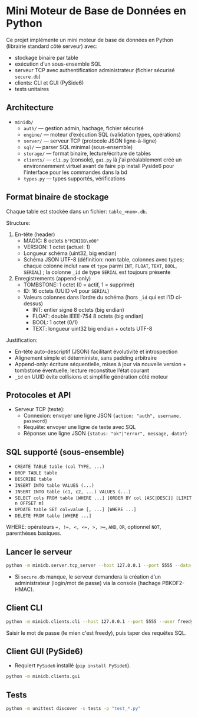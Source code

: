 # Mini Moteur de Base de Données en Python

Ce projet implémente un mini moteur de base de données en Python (librairie standard côté serveur) avec:
- stockage binaire par table
- exécution d’un sous-ensemble SQL
- serveur TCP avec authentification administrateur (fichier sécurisé `secure.db`)
- clients: CLI et GUI (PySide6)
- tests unitaires

## Architecture

- `minidb/`
  - `auth/` — gestion admin, hachage, fichier sécurisé
  - `engine/` — moteur d’exécution SQL (validation types, opérations)
  - `server/` — serveur TCP (protocole JSON ligne-à-ligne)
  - `sql/` — parser SQL minimal (sous-ensemble)
  - `storage/` — format binaire, lecture/écriture de tables
  - `clients/` — `cli.py` (console), `gui.py` là j'ai préalablement créé un environnemment virtuel avant de faire pip install Pyside6 pour l'interface pour les commandes dans la bd
  - `types.py` — types supportés, vérifications

## Format binaire de stockage

Chaque table est stockée dans un fichier: `table_<nom>.db`.

Structure:
1. En-tête (header)
   - MAGIC: 8 octets `b"MINIDB\x00"`
   - VERSION: 1 octet (actuel: 1)
   - Longueur schéma (uint32, big endian)
   - Schéma JSON UTF-8 (définition: nom table, colonnes avec types; chaque colonne inclut `name` et `type` parmi `INT`, `FLOAT`, `TEXT`, `BOOL`, `SERIAL`) ; la colonne `_id` de type `SERIAL` est toujours présente
2. Enregistrements (append-only)
   - TOMBSTONE: 1 octet (0 = actif, 1 = supprimé)
   - ID: 16 octets (UUID v4 pour `SERIAL`)
   - Valeurs colonnes dans l’ordre du schéma (hors `_id` qui est l’ID ci-dessus)
     - INT: entier signé 8 octets (big endian)
     - FLOAT: double IEEE-754 8 octets (big endian)
     - BOOL: 1 octet (0/1)
     - TEXT: longueur uint32 big endian + octets UTF-8

Justification:
- En-tête auto-descriptif (JSON) facilitant évolutivité et introspection
- Alignement simple et déterministe, sans padding arbitraire
- Append-only: écriture séquentielle, mises à jour via nouvelle version + tombstone éventuelle; lecture reconstitue l’état courant
- `_id` en UUID évite collisions et simplifie génération côté moteur

## Protocoles et API

- Serveur TCP (texte):
  - Connexion: envoyer une ligne JSON `{action: "auth", username, password}`
  - Requête: envoyer une ligne de texte avec SQL
  - Réponse: une ligne JSON `{status: "ok"|"error", message, data?}`

## SQL supporté (sous-ensemble)
- `CREATE TABLE table (col TYPE, ...)`
- `DROP TABLE table`
- `DESCRIBE table`
- `INSERT INTO table VALUES (...)`
- `INSERT INTO table (c1, c2, ...) VALUES (...)`
- `SELECT cols FROM table [WHERE ...] [ORDER BY col [ASC|DESC]] [LIMIT n OFFSET m]`
- `UPDATE table SET col=value [, ...] [WHERE ...]`
- `DELETE FROM table [WHERE ...]`

WHERE: opérateurs `=, !=, <, <=, >, >=`, `AND`, `OR`, optionnel `NOT`, parenthèses basiques.

## Lancer le serveur

```bash
python -m minidb.server.tcp_server --host 127.0.0.1 --port 5555 --data-dir ./data
```
- Si `secure.db` manque, le serveur demandera la création d’un administrateur (login/mot de passe) via la console (hachage PBKDF2-HMAC).

## Client CLI

```bash
python -m minidb.clients.cli --host 127.0.0.1 --port 5555 --user freedy
```
Saisir le mot de passe (le mien c'est freedy), puis taper des requêtes SQL.

## Client GUI (PySide6)
- Requiert `PySide6` installé (`pip install PySide6`).
```bash
python -m minidb.clients.gui
```

## Tests

```bash
python -m unittest discover -s tests -p "test_*.py"
```

